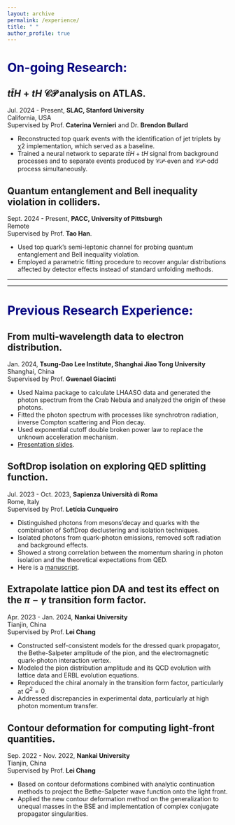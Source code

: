 ```yaml
---
layout: archive
permalink: /experience/
title: " "
author_profile: true
---
```

# <font color="#000080">On-going Research:</font>

## $t\bar{t}H+tH$ $\mathcal{CP}$ analysis on ATLAS.
Jul. 2024 - Present, **SLAC, Stanford University**  
California, USA  
Supervised by Prof. **Caterina Vernieri** and Dr. **Brendon Bullard**
- Reconstructed top quark events with the identification of jet triplets by χ2 implementation, which served as a baseline.
- Trained a neural network to separate $t\bar{t}H+tH$ signal from background processes and to separate events produced by $\mathcal{CP}$-even and $\mathcal{CP}$-odd process simultaneously.

## Quantum entanglement and Bell inequality violation in colliders.
Sept. 2024 - Present, **PACC, University of Pittsburgh**  
Remote  
Supervised by Prof. **Tao Han**.
- Used top quark’s semi-leptonic channel for probing quantum entanglement and Bell inequality violation.
- Employed a parametric fitting procedure to recover angular distributions affected by detector effects instead of standard unfolding methods.

---
---


# <font color="#000080">Previous Research Experience:</font>
## From multi-wavelength data to electron distribution.
Jan. 2024, **Tsung-Dao Lee Institute, Shanghai Jiao Tong University**  
Shanghai, China  
Supervised by Prof. **Gwenael Giacinti**
- Used Naima package to calculate LHAASO data and generated the photon spectrum from the Crab Nebula and analyzed the origin of these photons.
- Fitted the photon spectrum with processes like synchrotron radiation, inverse Compton scattering and Pion decay.
- Used exponential cutoff double broken power law to replace the unknown acceleration mechanism.
- [Presentation slides](../assets/CrabPre.pdf).

## SoftDrop isolation on exploring QED splitting function.
Jul. 2023 - Oct. 2023, **Sapienza Università di Roma**  
Rome, Italy  
Supervised by Prof. **Letícia Cunqueiro**
- Distinguished photons from mesons’decay and quarks with the combination of SoftDrop declustering and isolation techniques.
- Isolated photons from quark-photon emissions, removed soft radiation and background effects.
- Showed a strong correlation between the momentum sharing in photon isolation and the theoretical expectations from QED.
- Here is a [manuscript](../assets/A%20Fundemental%20Study%20on%20Photon%20Isolation.pdf).

## Extrapolate lattice pion DA and test its effect on the $\pi-\gamma$ transition form factor.
Apr. 2023 - Jan. 2024, **Nankai University**  
Tianjin, China  
Supervised by Prof. **Lei Chang**
- Constructed self-consistent models for the dressed quark propagator, the Bethe-Salpeter amplitude of the pion, and the electromagnetic quark-photon interaction vertex.
- Modeled the pion distribution amplitude and its QCD evolution with lattice data and ERBL evolution equations.
- Reproduced the chiral anomaly in the transition form factor, particularly at $Q^2 = 0$.
- Addressed discrepancies in experimental data, particularly at high photon momentum transfer.

## Contour deformation for computing light-front quantities.
Sep. 2022 - Nov. 2022, **Nankai University**  
Tianjin, China  
Supervised by Prof. **Lei Chang**
- Based on contour deformations combined with analytic continuation methods to project the Bethe-Salpeter wave function onto the light front.
- Applied the new contour deformation method on the generalization to unequal masses in the BSE and implementation of complex conjugate propagator singularities.